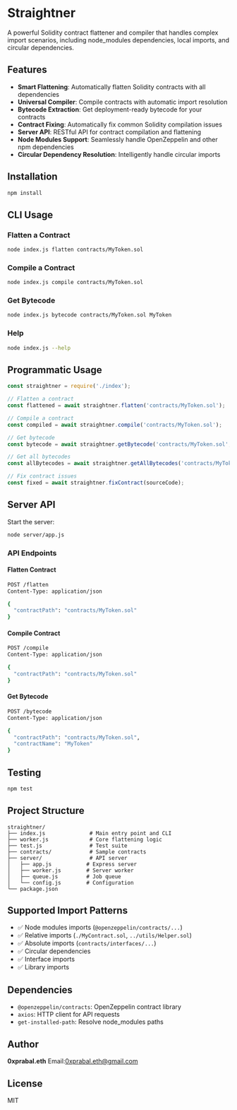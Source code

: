 # Straightner

A powerful Solidity contract flattener and compiler that handles complex import scenarios, including node_modules dependencies, local imports, and circular dependencies.

## Features

- **Smart Flattening**: Automatically flatten Solidity contracts with all dependencies
- **Universal Compiler**: Compile contracts with automatic import resolution
- **Bytecode Extraction**: Get deployment-ready bytecode for your contracts
- **Contract Fixing**: Automatically fix common Solidity compilation issues
- **Server API**: RESTful API for contract compilation and flattening
- **Node Modules Support**: Seamlessly handle OpenZeppelin and other npm dependencies
- **Circular Dependency Resolution**: Intelligently handle circular imports

## Installation

```bash
npm install
```

## CLI Usage

### Flatten a Contract

```bash
node index.js flatten contracts/MyToken.sol
```

### Compile a Contract

```bash
node index.js compile contracts/MyToken.sol
```

### Get Bytecode

```bash
node index.js bytecode contracts/MyToken.sol MyToken
```

### Help

```bash
node index.js --help
```

## Programmatic Usage

```javascript
const straightner = require('./index');

// Flatten a contract
const flattened = await straightner.flatten('contracts/MyToken.sol');

// Compile a contract
const compiled = await straightner.compile('contracts/MyToken.sol');

// Get bytecode
const bytecode = await straightner.getBytecode('contracts/MyToken.sol', 'MyToken');

// Get all bytecodes
const allBytecodes = await straightner.getAllBytecodes('contracts/MyToken.sol');

// Fix contract issues
const fixed = await straightner.fixContract(sourceCode);
```

## Server API

Start the server:

```bash
node server/app.js
```

### API Endpoints

#### Flatten Contract
```bash
POST /flatten
Content-Type: application/json

{
  "contractPath": "contracts/MyToken.sol"
}
```

#### Compile Contract
```bash
POST /compile
Content-Type: application/json

{
  "contractPath": "contracts/MyToken.sol"
}
```

#### Get Bytecode
```bash
POST /bytecode
Content-Type: application/json

{
  "contractPath": "contracts/MyToken.sol",
  "contractName": "MyToken"
}
```

## Testing

```bash
npm test
```

## Project Structure

```
straightner/
├── index.js              # Main entry point and CLI
├── worker.js             # Core flattening logic
├── test.js               # Test suite
├── contracts/            # Sample contracts
├── server/               # API server
│   ├── app.js           # Express server
│   ├── worker.js        # Server worker
│   ├── queue.js         # Job queue
│   └── config.js        # Configuration
└── package.json
```

## Supported Import Patterns

- ✅ Node modules imports (`@openzeppelin/contracts/...`)
- ✅ Relative imports (`./MyContract.sol`, `../utils/Helper.sol`)
- ✅ Absolute imports (`contracts/interfaces/...`)
- ✅ Circular dependencies
- ✅ Interface imports
- ✅ Library imports

## Dependencies

- `@openzeppelin/contracts`: OpenZeppelin contract library
- `axios`: HTTP client for API requests
- `get-installed-path`: Resolve node_modules paths

## Author

**0xprabal.eth**
Email:0xprabal.eth@gmail.com

## License

MIT
